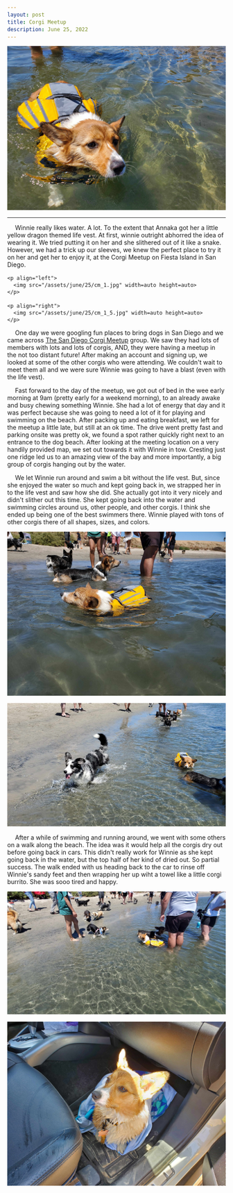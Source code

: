 ```yaml
---
layout: post
title: Corgi Meetup
description: June 25, 2022
---
```

<head>
<link rel="stylesheet" href="https://wonderfulwinnie.github.io/css/main.css">
<body>

<p align="center">
  <img src="/assets/june/25/cm_2.jpg" width=auto height=auto>
  <hr />
  <p>
    &emsp; 
    Winnie really likes water. A lot. To the extent that Annaka got her a little yellow dragon themed life vest. At first, winnie outright abhorred the idea of wearing it. We tried putting it on her and she slithered out of it like a snake. However, we had a trick up our sleeves, we knew the perfect place to try it on her and get her to enjoy it, at the Corgi Meetup on Fiesta Island in San Diego.
    
    <p align="left">
      <img src="/assets/june/25/cm_1.jpg" width=auto height=auto>
    </p>
 
    <p align="right">
      <img src="/assets/june/25/cm_1_5.jpg" width=auto height=auto>
    </p>
  &emsp; 
    One day we were googling fun places to bring dogs in San Diego and we came across [The San Diego Corgi Meetup](https://www.meetup.com/sandiegocorgimeetup/) group. We saw they had lots of members with lots and lots of corgis, AND, they were having a meetup in the not too distant future! After making an account and signing up, we looked at some of the other corgis who were attending. We couldn't wait to meet them all and we were sure Winnie was going to have a blast (even with the life vest).
  
 &emsp; 
  Fast forward to the day of the meetup, we got out of bed in the wee early morning at 9am (pretty early for a weekend morning), to an already awake and busy chewing something Winnie. She had a lot of energy that day and it was perfect because she was going to need a lot of it for playing and swimming on the beach. After packing up and eating breakfast, we left for the meetup a little late, but still at an ok time. The drive went pretty fast and parking onsite was pretty ok, we found a spot rather quickly right next to an entrance to the dog beach. After looking at the meeting location on a very handily provided map, we set out towards it with Winnie in tow. Cresting just one ridge led us to an amazing view of the bay and more importantly, a big group of corgis hanging out by the water. 
  
  &emsp; 
  We let Winnie run around and swim a bit without the life vest. But, since she enjoyed the water so much and kept going back in, we strapped her in to the life vest and saw how she did. She actually got into it very nicely and didn't slither out this time. She kept going back into the water and swimming circles around us, other people, and other corgis. I think she ended up being one of the best swimmers there. Winnie played with tons of other corgis there of all shapes, sizes, and colors.
  
  
  <p align="left">
      <img src="/assets/june/25/cm_3.jpg" width=auto height=auto>
  </p>
 
  <p align="right">
    <img src="/assets/june/25/cm_4.jpg" width=auto height=auto>
  </p>
  
  &emsp;
  After a while of swimming and running around, we went with some others on a walk along the beach. The idea was it would help all the corgis dry out before going back in cars. This didn't really work for Winnie as she kept going back in the water, but the top half of her kind of dried out. So partial success. The walk ended with us heading back to the car to rinse off Winnie's sandy feet and then wrapping her up wiht a towel like a little corgi burrito. She was sooo tired and happy.
  
  <p align="left">
      <img src="/assets/june/25/cm_5.jpg" width=auto height=auto>
  </p>
 
  <p align="right">
    <img src="/assets/june/25/cm_6.jpg" width=auto height=auto>
  </p>
  
  
  </p>

  
</p>
  
</body>
</head>

